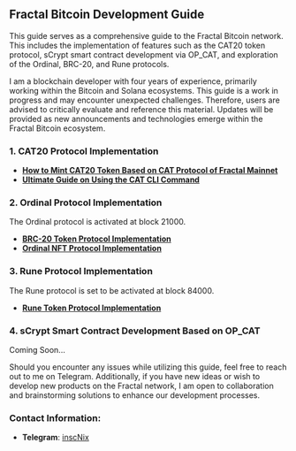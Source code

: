 ## Fractal Bitcoin Development Guide

This guide serves as a comprehensive guide to the Fractal Bitcoin network.
 This includes the implementation of features such as the CAT20 token protocol, sCrypt smart contract development via OP_CAT, and exploration of the Ordinal, BRC-20, and Rune protocols.


I am a blockchain developer with four years of experience, primarily working within the Bitcoin and Solana ecosystems. This guide is a work in progress and may encounter unexpected challenges. Therefore, users are advised to critically evaluate and reference this material. Updates will be provided as new announcements and technologies emerge within the Fractal Bitcoin ecosystem.

### 1. CAT20 Protocol Implementation

- **[How to Mint CAT20 Token Based on CAT Protocol of Fractal Mainnet](./CAT20/CAT20_Token_Mint_Guide.md)**
- **[Ultimate Guide on Using the CAT CLI Command](./CAT20/CAT_CLI_Guide.md)**

### 2. Ordinal Protocol Implementation

The Ordinal protocol is  activated at block 21000.
- **[BRC-20 Token Protocol Implementation]()**
- **[Ordinal NFT Protocol Implementation]()**

### 3. Rune Protocol Implementation

The Rune protocol is set to be activated at block 84000.

- **[Rune Token Protocol Implementation]()**

### 4. sCrypt Smart Contract Development Based on OP_CAT

Coming Soon...

Should you encounter any issues while utilizing this guide, feel free to reach out to me on Telegram. Additionally, if you have new ideas or wish to develop new products on the Fractal network, I am open to collaboration and brainstorming solutions to enhance our development processes. 

### Contact Information:
- **Telegram**: [inscNix](https://t.me/inscNix/)

